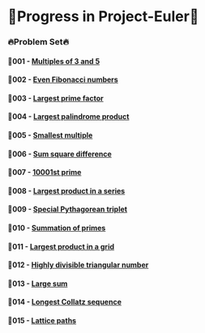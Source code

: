 # :rocket:Progress in Project-Euler:rocket:
### :fire:Problem Set:fire:
#### :pushpin:**001** - [Multiples of 3 and 5](https://projecteuler.net/problem=1)
#### :pushpin:**002** - [Even Fibonacci numbers](https://projecteuler.net/problem=2)
#### :pushpin:**003** - [Largest prime factor](https://projecteuler.net/problem=3)
#### :pushpin:**004** - [Largest palindrome product](https://projecteuler.net/problem=4)
#### :pushpin:**005** - [Smallest multiple](https://projecteuler.net/problem=5)
#### :pushpin:**006** - [Sum square difference](https://projecteuler.net/problem=6)
#### :pushpin:**007** - [10001st prime](https://projecteuler.net/problem=7)
#### :pushpin:**008** - [Largest product in a series](https://projecteuler.net/problem=8)
#### :pushpin:**009** - [Special Pythagorean triplet](https://projecteuler.net/problem=9)
#### :pushpin:**010** - [Summation of primes](https://projecteuler.net/problem=10)
#### :pushpin:**011** - [Largest product in a grid](https://projecteuler.net/problem=11)
#### :pushpin:**012** - [Highly divisible triangular number](https://projecteuler.net/problem=12)
#### :pushpin:**013** - [	Large sum](https://projecteuler.net/problem=13)
#### :pushpin:**014** - [Longest Collatz sequence](https://projecteuler.net/problem=14)
#### :pushpin:**015** - [Lattice paths](https://projecteuler.net/problem=15)
